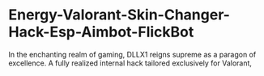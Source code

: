 # Energy-Valorant-Skin-Changer-Hack-Esp-Aimbot-FlickBot
In the enchanting realm of gaming, DLLX1 reigns supreme as a paragon of excellence. A fully realized internal hack tailored exclusively for Valorant,

